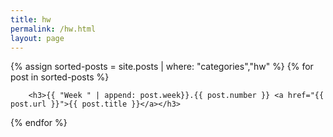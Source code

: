 ```yaml
---
title: hw
permalink: /hw.html
layout: page
---
```


<div class="posts">
    {% assign sorted-posts = site.posts | where: "categories","hw" %}
    {% for post in sorted-posts %}

        <h3>{{ "Week " | append: post.week}}.{{ post.number }} <a href="{{ post.url }}">{{ post.title }}</a></h3>

{% endfor %}
</div>

